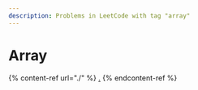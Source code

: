 ```yaml
---
description: Problems in LeetCode with tag "array"
---
```


# Array

{% content-ref url="./" %}
[.](./)
{% endcontent-ref %}

